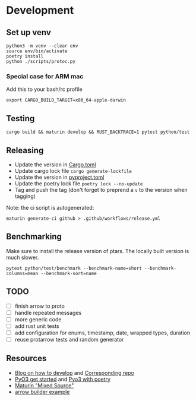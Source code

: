 # Development

## Set up venv

```shell
python3 -m venv --clear env
source env/bin/activate
poetry install
python ./scripts/protoc.py
```

### Special case for ARM mac

Add this to your bash/rc profile

```shell
export CARGO_BUILD_TARGET=x86_64-apple-darwin
```

## Testing

```shell
cargo build && maturin develop && RUST_BACKTRACE=1 pytest python/test
```

## Releasing

- Update the version in [Cargo.toml](./Cargo.toml)
- Update cargo lock file `cargo generate-lockfile`
- Update the version in [pyproject.toml](./pyproject.toml)
- Update the poetry lock file `poetry lock --no-update`
- Tag and push the tag (don't forget to preprend a `v` to the version when tagging)

Note: the ci script is autogenerated:

```shell
maturin generate-ci github > .github/workflows/release.yml
```

## Benchmarking

Make sure to install the release version of ptars.
The locally built version is much slower.

```shell
pytest python/test/benchmark --benchmark-name=short --benchmark-columns=mean --benchmark-sort=name
```

## TODO

- [ ] finish arrow to proto
- [ ] handle repeated messages
- [ ] more generic code
- [ ] add rust unit tests
- [ ] add configuration for enums, timestamp, date, wrapped types, duration
- [ ] reuse protarrow tests and random generator

## Resources

- [Blog on how to develop](https://blog.yossarian.net/2020/08/02/Writing-and-publishing-a-python-module-in-rust?utm_source=pocket_saves)
  and [Corresponding repo](https://github.com/woodruffw/procmaps.py)
- [PyO3 get started](https://pyo3.rs/v0.4.1/) and  [Pyo3 with poetry](https://github.com/nbigaouette/python-poetry-rust-wheel/)
- [Maturin "Mixed Source"](https://www.maturin.rs/#mixed-rustpython-projects)
- [arrow builder example](https://github.com/apache/arrow-rs/blob/master/arrow/examples/builders.rs)
